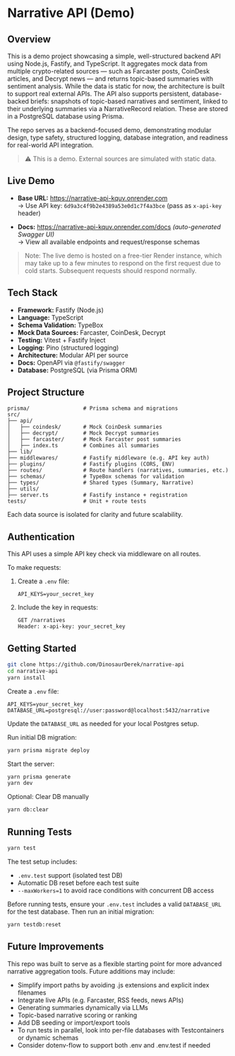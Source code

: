 # Narrative API (Demo)

## Overview

This is a demo project showcasing a simple, well-structured backend API using Node.js, Fastify, and TypeScript. It aggregates mock data from multiple crypto-related sources — such as Farcaster posts, CoinDesk articles, and Decrypt news — and returns topic-based summaries with sentiment analysis. While the data is static for now, the architecture is built to support real external APIs. The API also supports persistent, database-backed briefs: snapshots of topic-based narratives and sentiment, linked to their underlying summaries via a NarrativeRecord relation. These are stored in a PostgreSQL database using Prisma.

The repo serves as a backend-focused demo, demonstrating modular design, type safety, structured logging, database integration, and readiness for real-world API integration.

> ⚠️ This is a demo. External sources are simulated with static data.

## Live Demo

- **Base URL:** https://narrative-api-kquv.onrender.com  
  → Use API key: `6d9a3c4f9b2e4389a53e0d1c7f4a3bce` (pass as `x-api-key` header)

- **Docs:** https://narrative-api-kquv.onrender.com/docs _(auto-generated Swagger UI)_  
  → View all available endpoints and request/response schemas

> Note: The live demo is hosted on a free-tier Render instance, which may take up to a few minutes to respond on the first request due to cold starts. Subsequent requests should respond normally.

## Tech Stack

- **Framework:** Fastify (Node.js)
- **Language:** TypeScript
- **Schema Validation:** TypeBox
- **Mock Data Sources:** Farcaster, CoinDesk, Decrypt
- **Testing:** Vitest + Fastify Inject
- **Logging:** Pino (structured logging)
- **Architecture:** Modular API per source
- **Docs:** OpenAPI via `@fastify/swagger`
- **Database:** PostgreSQL (via Prisma ORM)

## Project Structure

```
prisma/                 # Prisma schema and migrations
src/
├── api/
│   ├── coindesk/       # Mock CoinDesk summaries
│   ├── decrypt/        # Mock Decrypt summaries
│   ├── farcaster/      # Mock Farcaster post summaries
│   ├── index.ts        # Combines all summaries
├── lib/
├── middlewares/        # Fastify middleware (e.g. API key auth)
├── plugins/            # Fastify plugins (CORS, ENV)
├── routes/             # Route handlers (narratives, summaries, etc.)
├── schemas/            # TypeBox schemas for validation
├── types/              # Shared types (Summary, Narrative)
├── utils/
├── server.ts           # Fastify instance + registration
tests/                  # Unit + route tests

```

Each data source is isolated for clarity and future scalability.

## Authentication

This API uses a simple API key check via middleware on all routes.

To make requests:

1. Create a `.env` file:
   ```env
   API_KEYS=your_secret_key
   ```
2. Include the key in requests:
   ```
   GET /narratives
   Header: x-api-key: your_secret_key
   ```

## Getting Started

```bash
git clone https://github.com/DinosaurDerek/narrative-api
cd narrative-api
yarn install
```

Create a `.env` file:

```env
API_KEYS=your_secret_key
DATABASE_URL=postgresql://user:password@localhost:5432/narrative
```

Update the `DATABASE_URL` as needed for your local Postgres setup.

Run initial DB migration:

```bash
yarn prisma migrate deploy
```

Start the server:

```bash
yarn prisma generate
yarn dev
```

Optional: Clear DB manually

```bash
yarn db:clear
```

## Running Tests

```bash
yarn test
```

The test setup includes:

- `.env.test` support (isolated test DB)
- Automatic DB reset before each test suite
- `--maxWorkers=1` to avoid race conditions with concurrent DB access

Before running tests, ensure your `.env.test` includes a valid `DATABASE_URL` for the test database.
Then run an initial migration:

```bash
yarn testdb:reset
```

## Future Improvements

This repo was built to serve as a flexible starting point for more advanced narrative aggregation tools. Future additions may include:

- Simplify import paths by avoiding .js extensions and explicit index filenames
- Integrate live APIs (e.g. Farcaster, RSS feeds, news APIs)
- Generating summaries dynamically via LLMs
- Topic-based narrative scoring or ranking
- Add DB seeding or import/export tools
- To run tests in parallel, look into per-file databases with Testcontainers or dynamic schemas
- Consider dotenv-flow to support both .env and .env.test if needed
